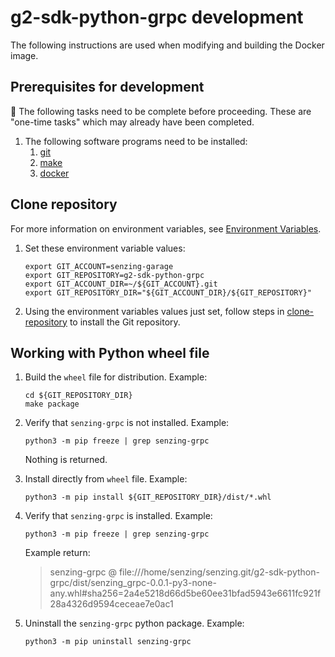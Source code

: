 # g2-sdk-python-grpc development

The following instructions are used when modifying and building the Docker image.

## Prerequisites for development

:thinking: The following tasks need to be complete before proceeding.
These are "one-time tasks" which may already have been completed.

1. The following software programs need to be installed:
    1. [git](https://github.com/senzing-garage/knowledge-base/blob/main/WHATIS/git.md)
    1. [make](https://github.com/senzing-garage/knowledge-base/blob/main/WHATIS/make.md)
    1. [docker](https://github.com/senzing-garage/knowledge-base/blob/main/WHATIS/docker.md)

## Clone repository

For more information on environment variables,
see [Environment Variables](https://github.com/senzing-garage/knowledge-base/blob/main/lists/environment-variables.md).

1. Set these environment variable values:

    ```console
    export GIT_ACCOUNT=senzing-garage
    export GIT_REPOSITORY=g2-sdk-python-grpc
    export GIT_ACCOUNT_DIR=~/${GIT_ACCOUNT}.git
    export GIT_REPOSITORY_DIR="${GIT_ACCOUNT_DIR}/${GIT_REPOSITORY}"
    ```

1. Using the environment variables values just set, follow steps in [clone-repository](https://github.com/senzing-garage/knowledge-base/blob/main/HOWTO/clone-repository.md) to install the Git repository.

## Working with Python wheel file

1. Build the `wheel` file for distribution.
   Example:

    ```console
    cd ${GIT_REPOSITORY_DIR}
    make package
    ```

1. Verify that `senzing-grpc` is not installed.
   Example:

    ```console
    python3 -m pip freeze | grep senzing-grpc
    ```

   Nothing is returned.

1. Install directly from `wheel` file.
   Example:

    ```console
    python3 -m pip install ${GIT_REPOSITORY_DIR}/dist/*.whl
    ```

1. Verify that `senzing-grpc` is installed.
   Example:

    ```console
    python3 -m pip freeze | grep senzing-grpc
    ```

    Example return:
    > senzing-grpc @ file:///home/senzing/senzing.git/g2-sdk-python-grpc/dist/senzing_grpc-0.0.1-py3-none-any.whl#sha256=2a4e5218d66d5be60ee31bfad5943e6611fc921f28a4326d9594ceceae7e0ac1

1. Uninstall the `senzing-grpc` python package.
   Example:

    ```console
    python3 -m pip uninstall senzing-grpc
    ```
